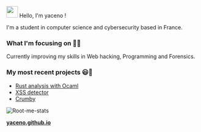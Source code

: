 <img src="https://media.giphy.com/media/hvRJCLFzcasrR4ia7z/giphy.gif" width="30px" /> Hello, I'm yaceno !

I'm a student in computer science and cybersecurity based in France.

### What I'm focusing on 👨‍💻

Currently improving my skills in Web hacking, Programming and Forensics.<br />

### My most recent projects 😃🧾
- [Rust analysis with Ocaml](https://github.com/yaceno/Rust-analysis)
- [XSS detector](https://github.com/yaceno/XSShigeno)
- [Crumby](https://github.com/yaceno/Crumby)

![Root-me-stats](https://root-me-diff.vercel.app/rm-gh?nickname=yaceno)

**[yaceno.github.io](https://yaceno.github.io)**
